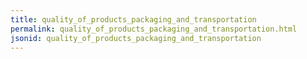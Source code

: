 ```yaml
---
title: quality_of_products_packaging_and_transportation
permalink: quality_of_products_packaging_and_transportation.html
jsonid: quality_of_products_packaging_and_transportation
---
```

